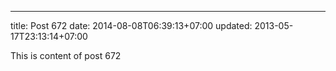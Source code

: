 ---
title: Post 672
date: 2014-08-08T06:39:13+07:00
updated: 2013-05-17T23:13:14+07:00

This is content of post 672